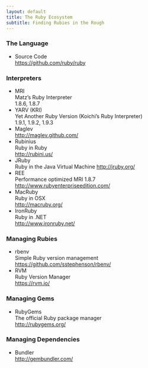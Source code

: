 ```yaml
---
layout: default
title: The Ruby Ecosystem
subtitle: Finding Rubies in the Rough
---
```


### The Language

- Source Code  
  <https://github.com/ruby/ruby>

### Interpreters

- MRI  
  Matz’s Ruby Interpreter  
  1.8.6, 1.8.7
- YARV (KRI)  
  Yet Another Ruby Version (Koichi’s Ruby Interpreter)  
  1.9.1, 1.9.2, 1.9.3
- Maglev  
  <http://maglev.github.com/>
- Rubinius  
  Ruby in Ruby  
  <http://rubini.us/>
- JRuby  
  Ruby in the Java Virtual Machine
  <http://jruby.org/>
- REE  
  Performance optimized MRI 1.8.7  
  <http://www.rubyenterpriseedition.com/>
- MacRuby  
  Ruby in OSX  
  <http://macruby.org/>
- IronRuby  
  Ruby in .NET  
  <http://www.ironruby.net/>

### Managing Rubies

- rbenv  
  Simple Ruby version management  
  <https://github.com/sstephenson/rbenv/>
- RVM  
  Ruby Version Manager  
  <https://rvm.io/>

### Managing Gems

- RubyGems  
  The official Ruby package manager  
  <http://rubygems.org/>

### Managing Dependencies

- Bundler  
  <http://gembundler.com/>
